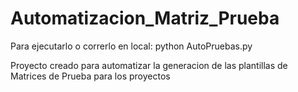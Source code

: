 ﻿# Automatizacion_Matriz_Prueba

Para ejecutarlo o correrlo en local: 
python AutoPruebas.py

Proyecto creado para automatizar la generacion de las plantillas de Matrices de Prueba para los proyectos
